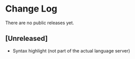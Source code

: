 # Change Log

There are no public releases yet.

## [Unreleased]

-   Syntax highlight (not part of the actual language server)
